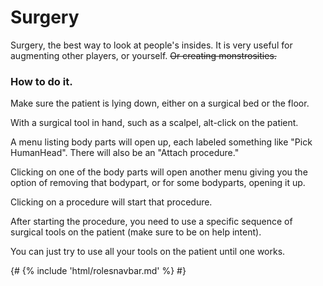 
# Surgery

Surgery, the best way to look at people's insides. It is very useful for augmenting other players, or yourself.  ~~Or creating monstrosities.~~

### How to do it.

Make sure the patient is lying down, either on a surgical bed or the floor.

With a surgical tool in hand, such as a scalpel, alt-click on the patient. 

A menu listing body parts will open up, each labeled something like "Pick HumanHead".  There will also be an "Attach procedure." 

Clicking on one of the body parts will open another menu giving you the option of removing that bodypart, or for some bodyparts, opening it up. 

Clicking on a procedure will start that procedure. 

After starting the procedure, you need to use a specific sequence of surgical tools on the patient (make sure to be on help intent). 

You can just try to use all your tools on the patient until one works. 


  {# {% include 'html/rolesnavbar.md' %} #}

